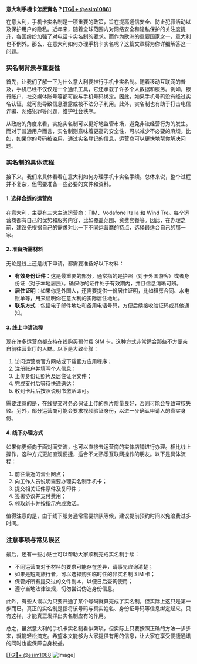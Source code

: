 **意大利手機卡怎麽實名？[[TG💪+ @esim1088](https://t.me/s/esim1088)]**

在意大利，手机卡实名制是一项重要的政策，旨在提高通信安全、防止犯罪活动以及保护用户的隐私。近年来，随着全球范围内对网络安全和隐私保护的关注度提升，各国纷纷加强了对电话卡实名制的要求。而作为欧洲的重要国家之一，意大利也不例外。那么，在意大利如何办理手机卡实名呢？这篇文章将为你详细解答这一问题。

### 实名制背景与重要性

首先，让我们了解一下为什么意大利要推行手机卡实名制。随着移动互联网的普及，手机已经不仅仅是一个通讯工具，它还承载了许多个人数据和服务。例如，银行账户、社交媒体账号等都可能与手机号码绑定。因此，如果手机号码没有经过实名认证，就可能导致信息泄露或被不法分子利用。此外，实名制也有助于打击电信诈骗、网络犯罪等问题，维护社会秩序。

从政府的角度来看，实施实名制可以更好地监管市场，避免非法经营行为的发生。而对于普通用户而言，实名制则意味着更高的安全性，可以减少不必要的麻烦。比如，如果你的号码被盗用，通过实名登记的信息，运营商可以更快地帮你解决问题。

### 实名制的具体流程

接下来，我们来具体看看在意大利如何办理手机卡实名手续。总体来说，整个过程并不复杂，但需要准备一些必要的文件和资料。

#### 1. 选择合适的运营商

在意大利，主要有三大主流运营商：TIM、Vodafone Italia 和 Wind Tre。每个运营商都有自己的优势和服务内容，比如覆盖范围、资费套餐等。因此，在办理之前，建议先根据自己的需求对比一下不同运营商的特点，选择最适合自己的那一家。

#### 2. 准备所需材料

无论是线上还是线下申请，都需要准备好以下材料：
- **有效身份证件**：这是最重要的部分，通常指的是护照（对于外国游客）或者身份证（对于本地居民）。确保你的证件处于有效期内，并且信息清晰可辨。
- **居住证明**：如果你是外国人，还需要提供一份居住证明，比如租房合同、水电账单等，用来证明你在意大利的实际居住地址。
- **联系方式**：包括电子邮件地址和备用电话号码，方便后续接收验证码或其他通知。

#### 3. 线上申请流程

现在许多运营商都支持在线购买预付费 SIM 卡，这种方式非常适合那些不方便亲自前往营业厅的人群。以下是大致步骤：

1. 访问运营商官方网站或下载官方应用程序；
2. 注册账户并填写个人信息；
3. 上传身份证照片及居住证明文件；
4. 完成支付后等待快递送达；
5. 收到卡片后按照说明书激活即可。

需要注意的是，在线提交时务必保证上传的照片质量良好，否则可能会导致审核失败。另外，部分运营商可能会要求视频验证身份，以进一步确认申请人的真实身份。

#### 4. 线下办理方式

如果你更倾向于面对面交流，也可以直接去运营商的实体店铺进行办理。相比线上操作，这种方式更加直观便捷，适合不太熟悉互联网操作的朋友。以下是具体流程：

1. 前往最近的营业网点；
2. 向工作人员说明需要办理实名制手机卡；
3. 提交相关证件原件及复印件；
4. 签署协议并支付费用；
5. 领取新卡并按指示完成激活。

值得注意的是，由于线下服务通常需要排队等候，建议提前预约时间以免浪费过多时间。

### 注意事项与常见误区

最后，还有一些小贴士可以帮助大家顺利完成实名制手续：

- 不同运营商对于材料的要求可能存在差异，请事先咨询清楚；
- 如果是短期旅行者，可以选择购买临时性的非实名制 SIM 卡；
- 保管好所有提交过的文件副本，以便日后查询使用；
- 遵守当地法律法规，切勿尝试伪造身份信息。

此外，有些人误以为只要开通了某个号码就算完成了实名制，但实际上这只是第一步而已。真正的实名制是指将该号码与真实姓名、身份证号码等信息绑定起来。只有这样，才能真正发挥出实名制应有的作用。

总之，虽然意大利的手机卡实名制看似繁琐，但实际上只要按照正确的方法一步步来，就能轻松搞定。希望本文能够为大家提供有用的信息，让大家在享受便捷通讯的同时也能保障自身权益。

[[TG💪+ @esim1088](https://t.me/s/esim1088) ![Image](https://i.postimg.cc/4NQfJmqS/Snipaste-2025-05-13-00-14-12.png)]